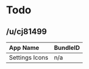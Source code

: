 # Todo

## /u/cj81499

| App Name       | BundleID |
| :------------- | :------- |
| Settings Icons | n/a      |

